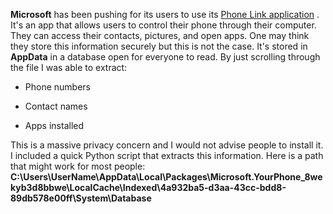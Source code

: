 **Microsoft** has been pushing for its users to use its [Phone Link application](https://www.microsoft.com/en-us/windows/sync-across-your-devices?r=1)
. It's an app that allows users to control their phone through their computer. They can access their contacts, pictures, and open apps. 
One may think they store this information securely but this is not the case. It's stored in **AppData** in a database open for everyone to read.
By just scrolling through the file I was able to extract: 
- Phone numbers
* Contact names
+ Apps installed

This is a massive privacy concern and I would not advise people to install it.
I included a quick Python script that extracts this information. 
Here is a path that might work for most people:
**C:\Users\UserName\AppData\Local\Packages\Microsoft.YourPhone_8wekyb3d8bbwe\LocalCache\Indexed\4a932ba5-d3aa-43cc-bdd8-89db578e00ff\System\Database**
